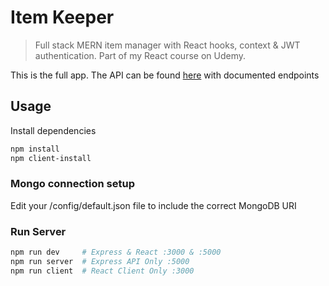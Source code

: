 # Item Keeper

> Full stack MERN item manager with React hooks, context & JWT authentication. Part of my React course on Udemy.

This is the full app. The API can be found [here](https://github.com/bradtraversy/item_keeper_api) with documented endpoints

## Usage

Install dependencies

```bash
npm install
npm client-install
```

### Mongo connection setup

Edit your /config/default.json file to include the correct MongoDB URI

### Run Server

```bash
npm run dev     # Express & React :3000 & :5000
npm run server  # Express API Only :5000
npm run client  # React Client Only :3000
```
